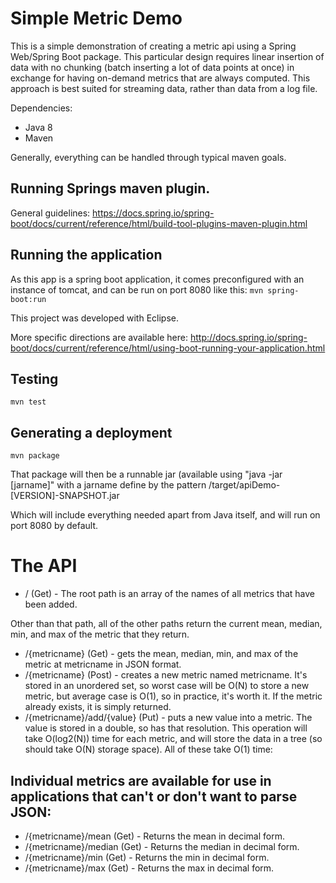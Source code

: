 # Simple Metric Demo

This is a simple demonstration of creating a metric api using a Spring Web/Spring Boot package.
This particular design requires linear insertion of data with no chunking (batch inserting a lot of data points at once)
in exchange for having on-demand metrics that are always computed.
This approach is best suited for streaming data, rather than data from a log file.

Dependencies:
 - Java 8
 - Maven

Generally, everything can be handled through typical maven goals.

## Running Springs maven plugin.

General guidelines:
https://docs.spring.io/spring-boot/docs/current/reference/html/build-tool-plugins-maven-plugin.html

## Running the application

As this app is a spring boot application, it comes preconfigured with an instance of tomcat, and can be run on port 8080 like this:
```mvn spring-boot:run```

This project was developed with Eclipse.

More specific directions are available here:  http://docs.spring.io/spring-boot/docs/current/reference/html/using-boot-running-your-application.html

## Testing

``` mvn test ```

## Generating a deployment

```mvn package```

That package will then be a runnable jar (available using "java -jar [jarname]" with a jarname define by the pattern 
  /target/apiDemo-[VERSION]-SNAPSHOT.jar

Which will include everything needed apart from Java itself, and will run on port 8080 by default.


# The API

- / (Get)  - The root path is an array of the names of all metrics that have been added.

Other than that path, all of the other paths return the current mean, median, min, and max of the metric that they return.

- /{metricname} (Get) - gets the mean, median, min, and max of the metric at metricname in JSON format.
- /{metricname} (Post) - creates a new metric named metricname.  It's stored in an unordered set, so worst case will be O(N) to store a new metric, but average case is O(1), so in practice, it's worth it.  If the metric already exists, it is simply returned.
- /{metricname}/add/{value} (Put) - puts a new value into a metric.  The value is stored in a double, so has that resolution.  This operation will take O(log2(N)) time for each metric, and will store the data in a tree (so should take O(N) storage space). 
All of these take O(1) time:

## Individual metrics are available for use in applications that can't or don't want to parse JSON:
- /{metricname}/mean (Get) - Returns the mean in decimal form.
- /{metricname}/median (Get) - Returns the median in decimal form.
- /{metricname}/min (Get) - Returns the min in decimal form.
- /{metricname}/max (Get) - Returns the max in decimal form.
